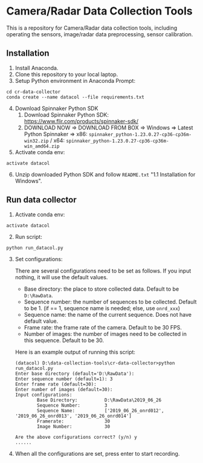 # Camera/Radar Data Collection Tools
This is a repository for Camera/Radar data collection tools, including operating the sensors, image/radar data preprocessing, sensor calibration.

## Installation
1. Install Anaconda.
2. Clone this repository to your local laptop.
3. Setup Python environment in Anaconda Prompt:
```
cd cr-data-collector
conda create --name datacol --file requirements.txt
```
4. Download Spinnaker Python SDK
    1) Download Spinnaker Python SDK: https://www.flir.com/products/spinnaker-sdk/
    2) DOWNLOAD NOW => DOWNLOAD FROM BOX => Windows => Latest Python Spinnaker => 
    x86: `spinnaker_python-1.23.0.27-cp36-cp36m-win32.zip` / x64: `spinnaker_python-1.23.0.27-cp36-cp36m-win_amd64.zip`
5. Activate conda env:
```
activate datacol
```
6. Unzip downloaded Python SDK and follow `README.txt` "1.1 Installation for Windows". 


## Run data collector
1. Activate conda env:
```
activate datacol
```
2. Run script:
```
python run_datacol.py
```
3. Set configurations:

    There are several configurations need to be set as follows. If you input nothing, it will use the default values.
    - Base directory: the place to store collected data. Default to be `D:\RawData`.
    - Sequence number: the number of sequences to be collected. Default to be 1. (if == 1, sequence name is needed; else, use `onrd_xxx`)
    - Sequence name: the name of the current sequence. Does not have default value.
    - Frame rate: the frame rate of the camera. Default to be 30 FPS.
    - Number of images: the number of images need to be collected in this sequence. Default to be 30. 

    Here is an example output of running this script:
    ```
    (datacol) D:\data-collection-tools\cr-data-collector>python run_datacol.py
    Enter base directory (default='D:\RawData'):
    Enter sequence number (default=1): 3
    Enter frame rate (default=30):
    Enter number of images (default=30):
    Input configurations:
            Base Directory:          D:\RawData\2019_06_26
            Sequence Number:         3
            Sequence Name:           ['2019_06_26_onrd012', '2019_06_26_onrd013', '2019_06_26_onrd014']
            Framerate:               30
            Image Number:            30
    
    Are the above configurations correct? (y/n) y
    ......
    ```
4. When all the configurations are set, press enter to start recording.